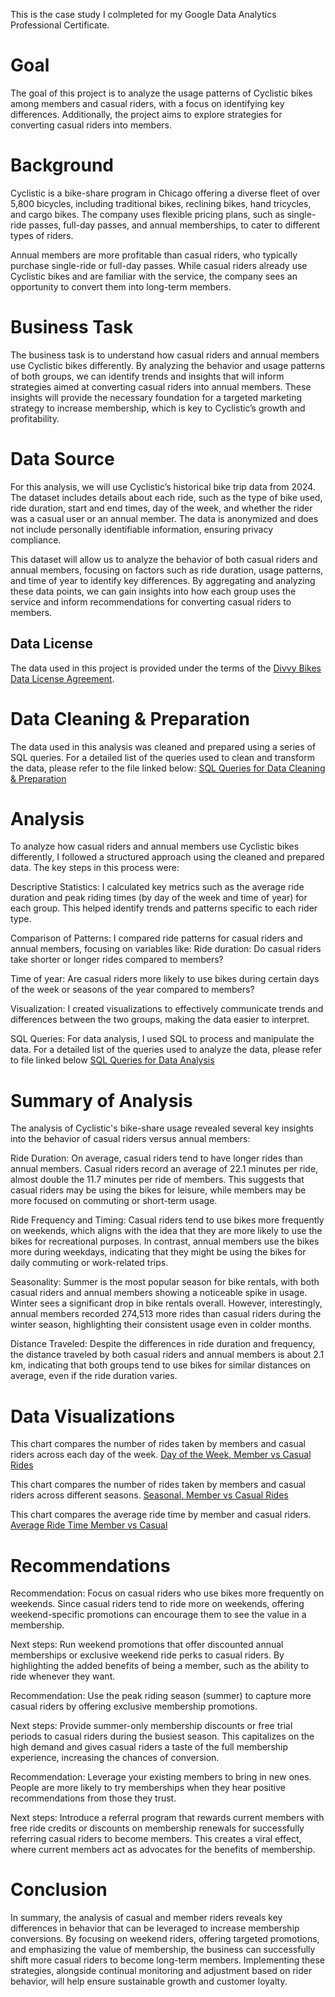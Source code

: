 

This is the case study I colmpleted for my Google Data Analytics Professional Certificate.

# **Goal**
The goal of this project is to analyze the usage patterns of Cyclistic bikes among members and casual riders, with a focus on identifying key differences. Additionally, the project aims to explore strategies for converting casual riders into members.

# **Background**
Cyclistic is a bike-share program in Chicago offering a diverse fleet of over 5,800 bicycles, including traditional bikes, reclining bikes, hand tricycles, and cargo bikes. The company uses flexible pricing plans, such as single-ride passes, full-day passes, and annual memberships, to cater to different types of riders.

Annual members are more profitable than casual riders, who typically purchase single-ride or full-day passes. While casual riders already use Cyclistic bikes and are familiar with the service, the company sees an opportunity to convert them into long-term members.

# **Business Task**
The business task is to understand how casual riders and annual members use Cyclistic bikes differently. By analyzing the behavior and usage patterns of both groups, we can identify trends and insights that will inform strategies aimed at converting casual riders into annual members. These insights will provide the necessary foundation for a targeted marketing strategy to increase membership, which is key to Cyclistic’s growth and profitability.

# **Data Source**
For this analysis, we will use Cyclistic’s historical bike trip data from 2024. The dataset includes details about each ride, such as the type of bike used, ride duration, start and end times, day of the week, and whether the rider was a casual user or an annual member. The data is anonymized and does not include personally identifiable information, ensuring privacy compliance.

This dataset will allow us to analyze the behavior of both casual riders and annual members, focusing on factors such as ride duration, usage patterns, and time of year to identify key differences. By aggregating and analyzing these data points, we can gain insights into how each group uses the service and inform recommendations for converting casual riders to members.

## Data License

The data used in this project is provided under the terms of the [Divvy Bikes Data License Agreement](https://divvybikes.com/data-license-agreement).

# **Data Cleaning & Preparation**
The data used in this analysis was cleaned and prepared using a series of SQL queries. For a detailed list of the queries used to clean and transform the data, please refer to the file linked below:
[SQL Queries for Data Cleaning & Preparation](https://github.com/Data-cat750/analytics-portfolio/blob/main/Cyclistic/SQL)

# **Analysis**
To analyze how casual riders and annual members use Cyclistic bikes differently, I followed a structured approach using the cleaned and prepared data. The key steps in this process were:

Descriptive Statistics: I calculated key metrics such as the average ride duration and peak riding times (by day of the week and time of year) for each group. This helped identify trends and patterns specific to each rider type.

Comparison of Patterns: I compared ride patterns for casual riders and annual members, focusing on variables like:
  Ride duration: Do casual riders take shorter or longer rides compared to members?
  
  Time of year: Are casual riders more likely to use bikes during certain days of the week or seasons of the year compared to members?

  Visualization: I created visualizations to effectively communicate trends and differences between the two groups, making the data easier to interpret.

SQL Queries: For data analysis, I used SQL to process and manipulate the data. For a detailed list of the queries used to analyze the data, please refer to file linked below
[SQL Queries for Data Analysis](https://github.com/Data-cat750/analytics-portfolio/blob/main/Cyclistic/SQL%20Analysis)

# **Summary of Analysis**
The analysis of Cyclistic's bike-share usage revealed several key insights into the behavior of casual riders versus annual members:

Ride Duration: On average, casual riders tend to have longer rides than annual members. Casual riders record an average of 22.1 minutes per ride, almost double the 11.7 minutes per ride of members. This suggests that casual riders may be using the bikes for leisure, while members may be more focused on commuting or short-term usage.

Ride Frequency and Timing:
Casual riders tend to use bikes more frequently on weekends, which aligns with the idea that they are more likely to use the bikes for recreational purposes.
In contrast, annual members use the bikes more during weekdays, indicating that they might be using the bikes for daily commuting or work-related trips.

Seasonality:
Summer is the most popular season for bike rentals, with both casual riders and annual members showing a noticeable spike in usage.
Winter sees a significant drop in bike rentals overall. However, interestingly, annual members recorded 274,513 more rides than casual riders during the winter season, highlighting their consistent usage even in colder months.

Distance Traveled: Despite the differences in ride duration and frequency, the distance traveled by both casual riders and annual members is about 2.1 km, indicating that both groups tend to use bikes for similar distances on average, even if the ride duration varies.


# **Data Visualizations**

This chart compares the number of rides taken by members and casual riders across each day of the week.
[Day of the Week, Member vs Casual Rides](https://public.tableau.com/views/BikeRentalsbyDayAComparisonofMemberandCasualRiders/Sheet3?:language=en-US&:sid=&:redirect=auth&:display_count=n&:origin=viz_share_link)

This chart compares the number of rides taken by members and casual riders across different seasons.
[Seasonal, Member vs Casual Rides](https://public.tableau.com/views/BikeRentalsAnalysis_17387987204010/Sheet3?:language=en-US&:sid=&:redirect=auth&:display_count=n&:origin=viz_share_link)

This chart compares the average ride time by member and casual riders. [Average Ride Time Member vs Casual](https://public.tableau.com/views/BikeRentalsAnalysis_17387987204010/AVGRideTime?:language=en-US&:sid=&:redirect=auth&:display_count=n&:origin=viz_share_link)

# **Recommendations**

Recommendation:
Focus on casual riders who use bikes more frequently on weekends. Since casual riders tend to ride more on weekends, offering weekend-specific promotions can encourage them to see the value in a membership.

Next steps: Run weekend promotions that offer discounted annual memberships or exclusive weekend ride perks to casual riders. By highlighting the added benefits of being a member, such as the ability to ride whenever they want.

Recommendation:
Use the peak riding season (summer) to capture more casual riders by offering exclusive membership promotions.

Next steps: Provide summer-only membership discounts or free trial periods to casual riders during the busiest season. This capitalizes on the high demand and gives casual riders a taste of the full membership experience, increasing the chances of conversion.

Recommendation: 
Leverage your existing members to bring in new ones. People are more likely to try memberships when they hear positive recommendations from those they trust.

Next steps: Introduce a referral program that rewards current members with free ride credits or discounts on membership renewals for successfully referring casual riders to become members. This creates a viral effect, where current members act as advocates for the benefits of membership.

# Conclusion
In summary, the analysis of casual and member riders reveals key differences in behavior that can be leveraged to increase membership conversions. By focusing on weekend riders, offering targeted promotions, and emphasizing the value of membership, the business can successfully shift more casual riders to become long-term members. Implementing these strategies, alongside continual monitoring and adjustment based on rider behavior, will help ensure sustainable growth and customer loyalty.
